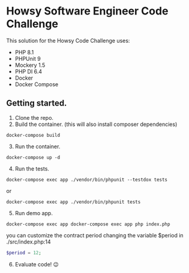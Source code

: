 # Howsy Software Engineer Code Challenge

This solution for the Howsy Code Challenge uses:

- PHP 8.1
- PHPUnit 9
- Mockery 1.5
- PHP DI 6.4
- Docker
- Docker Compose

## Getting started.


1. Clone the repo.
2. Build the container. (this will also install composer dependencies)
```shell
docker-compose build
```
3. Run the container.
```shell
docker-compose up -d
```
4. Run the tests.
```shell
docker-compose exec app ./vendor/bin/phpunit --testdox tests
```
or 
```shell
docker-compose exec app ./vendor/bin/phpunit tests
```

5. Run demo app.
```shell
docker-compose exec app docker-compose exec app php index.php
```

you can customize the contract period changing the variable $period in ./src/index.php:14

```php
$period = 12;
```

6. Evaluate code! :wink: 

